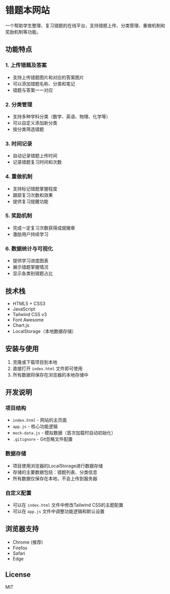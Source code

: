 # 错题本网站

一个帮助学生整理、复习错题的在线平台，支持错题上传、分类管理、重做机制和奖励机制等功能。

## 功能特点

### 1. 上传错题及答案
- 支持上传错题图片和对应的答案图片
- 可以添加错题名称、分类和笔记
- 错题与答案一一对应

### 2. 分类管理
- 支持多种学科分类（数学、英语、物理、化学等）
- 可以自定义添加新分类
- 按分类筛选错题

### 3. 时间记录
- 自动记录错题上传时间
- 记录错题复习时间和次数

### 4. 重做机制
- 支持标记错题掌握程度
- 跟踪复习次数和效果
- 提供复习提醒功能

### 5. 奖励机制
- 完成一定复习次数获得成就徽章
- 激励用户持续学习

### 6. 数据统计与可视化
- 提供学习进度图表
- 展示错题掌握情况
- 显示各类别错题占比

## 技术栈

- HTML5 + CSS3
- JavaScript
- Tailwind CSS v3
- Font Awesome
- Chart.js
- LocalStorage（本地数据存储）

## 安装与使用

1. 克隆或下载项目到本地
2. 直接打开 `index.html` 文件即可使用
3. 所有数据将保存在浏览器的本地存储中

## 开发说明

### 项目结构

- `index.html` - 网站的主页面
- `app.js` - 核心功能逻辑
- `mock-data.js` - 模拟数据（首次加载时自动初始化）
- `.gitignore` - Git忽略文件配置

### 数据存储

- 项目使用浏览器的LocalStorage进行数据存储
- 存储的主要数据包括：错题列表、分类信息
- 所有数据仅保存在本地，不会上传到服务器

### 自定义配置

- 可以在 `index.html` 文件中修改Tailwind CSS的主题配置
- 可以在 `app.js` 文件中调整功能逻辑和默认设置

## 浏览器支持

- Chrome (推荐)
- Firefox
- Safari
- Edge

## License

MIT